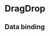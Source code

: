 # DragDrop

## Data binding

<hhl-live-editor title="" htmlCode='
      <template>
      <div class="flex  gap-2 p-3">
        <H_drag-drop v-model="list1" class="w-30 h-100 border border-bg4 flex flex-col items-center gap-1 p-3">
          <template v-slot:item="{ item }">
            <!-- example -->
            <div class="border border-bg4 flex flex-col items-center px-2">
              {{ item.title }}
            </div>
            <!-- or your own template -->
          </template>
        </H_drag-drop>
      <div class="w-40 bg-bg4">
        {{ list1 }}
      </div>
        <H_drag-drop v-model="list2" class="w-30 h-100 border border-bg4 flex flex-col items-center gap-1 p-3" :max-items="3">
          <template v-slot:item="{ item }">
            <!-- example -->
            <div class="border border-bg4 flex flex-col items-center px-2">
              {{ item.title }}
            </div>
            <!-- or your own template -->
          </template>
        </H_drag-drop>
      <div class="w-40 bg-bg4">
        {{ list2 }}
      </div>
      </div>
      </template>
      <script>
      const list1 = ref([
        { id: 1, title: "Nummer1" },
        { id: 2, title: "Nummer2" },
        { id: 3, title: "Nummer3" },
        { id: 4, title: "Nummer4" },
        { id: 5, title: "Nummer5" },
        { id: 6, title: "Nummer6" },
        { id: 7, title: "Nummer7" },
        { id: 8, title: "Nummer8" }
      ]);
      const list2 = ref([]);
      return {list1, list2}
      </script>
'>
</hhl-live-editor>

<br>

